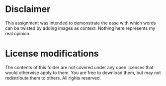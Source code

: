 # Disclaimer

This assignment was intended to demonstrate the ease with which words can be twisted by adding images as context. Nothing here represents my real opinion.

# License modifications

The contents of this folder are not covered under any open licenses that would otherwise apply to them. You are free to download them, but may not redistribute them to others. All rights reserved.
